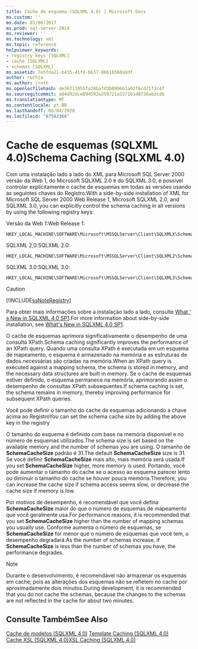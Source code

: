 ```yaml
---
title: Cache de esquema (SQLXML 4,0) | Microsoft Docs
ms.custom: ''
ms.date: 03/06/2017
ms.prod: sql-server-2014
ms.reviewer: ''
ms.technology: xml
ms.topic: reference
helpviewer_keywords:
- registry keys [SQLXML]
- cache [SQLXML]
- schemas [SQLXML]
ms.assetid: 7e5fda21-b435-41fd-b637-8b616560a93f
author: rothja
ms.author: jroth
ms.openlocfilehash: 4e36711955fa28bafd3b0996b1a02f6cd71f3c4f
ms.sourcegitcommit: ad4d92dce894592a259721a1571b1d8736abacdb
ms.translationtype: MT
ms.contentlocale: pt-BR
ms.lasthandoff: 08/04/2020
ms.locfileid: "87582366"
---
```

# <a name="schema-caching-sqlxml-40"></a><span data-ttu-id="1f7b8-102">Cache de esquemas (SQLXML 4.0)</span><span class="sxs-lookup"><span data-stu-id="1f7b8-102">Schema Caching (SQLXML 4.0)</span></span>
  <span data-ttu-id="1f7b8-103">Com uma instalação lado a lado do XML para Microsoft SQL Server 2000 versão da Web 1, do Microsoft SQLXML 2.0 e do SQLXML 3.0, é possível controlar explicitamente o cache de esquemas em todas as versões usando as seguintes chaves do Registro:</span><span class="sxs-lookup"><span data-stu-id="1f7b8-103">With a side-by-side installation of XML for Microsoft SQL Server 2000 Web Release 1, Microsoft SQLXML 2.0, and SQLXML 3.0, you can explicitly control the schema caching in all versions by using the following registry keys:</span></span>  
  
 <span data-ttu-id="1f7b8-104">Versão da Web 1:</span><span class="sxs-lookup"><span data-stu-id="1f7b8-104">Web Release 1:</span></span>  
  
```  
HKEY_LOCAL_MACHINE\SOFTWARE\Microsoft\MSSQLServer\Client\SQLXMLX\SchemaCacheSize  
```  
  
 <span data-ttu-id="1f7b8-105">SQLXML 2,0:</span><span class="sxs-lookup"><span data-stu-id="1f7b8-105">SQLXML 2.0:</span></span>  
  
```  
HKEY_LOCAL_MACHINE\SOFTWARE\Microsoft\MSSQLServer\Client\SQLXML2\SchemaCacheSize  
```  
  
 <span data-ttu-id="1f7b8-106">SQLXML 3.0:</span><span class="sxs-lookup"><span data-stu-id="1f7b8-106">SQLXML 3.0:</span></span>  
  
```  
HKEY_LOCAL_MACHINE\SOFTWARE\Microsoft\MSSQLServer\Client\SQLXML3\SchemaCacheSize  
```  
  
> [!CAUTION]  
>  [!INCLUDE[ssNoteRegistry](../../../includes/ssnoteregistry-md.md)]  
  
 <span data-ttu-id="1f7b8-107">Para obter mais informações sobre a instalação lado a lado, consulte [What ' s New in SQLXML 4,0 SP1](../../sqlxml/what-s-new-in-sqlxml-4-0-sp1.md).</span><span class="sxs-lookup"><span data-stu-id="1f7b8-107">For more information about side-by-side installation, see [What's New in SQLXML 4.0 SP1](../../sqlxml/what-s-new-in-sqlxml-4-0-sp1.md).</span></span>  
  
 <span data-ttu-id="1f7b8-108">O cache de esquemas aprimora significativamente o desempenho de uma consulta XPath.</span><span class="sxs-lookup"><span data-stu-id="1f7b8-108">Schema caching significantly improves the performance of an XPath query.</span></span> <span data-ttu-id="1f7b8-109">Quando uma consulta XPath é executada em um esquema de mapeamento, o esquema é armazenado na memória e as estruturas de dados necessárias são criadas na memória.</span><span class="sxs-lookup"><span data-stu-id="1f7b8-109">When an XPath query is executed against a mapping schema, the schema is stored in memory, and the necessary data structures are built in memory.</span></span> <span data-ttu-id="1f7b8-110">Se o cache de esquemas estiver definido, o esquema permanece na memória, aprimorando assim o desempenho de consultas XPath subsequentes.</span><span class="sxs-lookup"><span data-stu-id="1f7b8-110">If schema caching is set, the schema remains in memory, thereby improving performance for subsequent XPath queries.</span></span>  
  
 <span data-ttu-id="1f7b8-111">Você pode definir o tamanho do cache de esquemas adicionando a chave acima ao Registro</span><span class="sxs-lookup"><span data-stu-id="1f7b8-111">You can set the schema cache size by adding the above key in the registry</span></span>  
  
 <span data-ttu-id="1f7b8-112">O tamanho do esquema é definido com base na memória disponível e no número de esquemas utilizados.</span><span class="sxs-lookup"><span data-stu-id="1f7b8-112">The schema size is set based on the available memory and the number of schemas you are using.</span></span> <span data-ttu-id="1f7b8-113">O tamanho de **SchemaCacheSize** padrão é 31.</span><span class="sxs-lookup"><span data-stu-id="1f7b8-113">The default **SchemaCacheSize** size is 31.</span></span> <span data-ttu-id="1f7b8-114">Se você definir **SchemaCacheSize** mais alto, mais memória será usada.</span><span class="sxs-lookup"><span data-stu-id="1f7b8-114">If you set **SchemaCacheSize** higher, more memory is used.</span></span> <span data-ttu-id="1f7b8-115">Portando, você pode aumentar o tamanho do cache se o acesso ao esquema parecer lento ou diminuir o tamanho do cache se houver pouca memória.</span><span class="sxs-lookup"><span data-stu-id="1f7b8-115">Therefore, you can increase the cache size if schema access seems slow, or decrease the cache size if memory is low.</span></span>  
  
 <span data-ttu-id="1f7b8-116">Por motivos de desempenho, é recomendável que você defina **SchemaCacheSize** maior do que o número de esquemas de mapeamento que você geralmente usa.</span><span class="sxs-lookup"><span data-stu-id="1f7b8-116">For performance reasons, it is recommended that you set **SchemaCacheSize** higher than the number of mapping schemas you usually use.</span></span> <span data-ttu-id="1f7b8-117">Conforme aumenta o número de esquemas, se **SchemaCacheSize** for menor que o número de esquemas que você tem, o desempenho degradará.</span><span class="sxs-lookup"><span data-stu-id="1f7b8-117">As the number of schemas increase, if **SchemaCacheSize** is less than the number of schemas you have, the performance degrades.</span></span>  
  
> [!NOTE]  
>  <span data-ttu-id="1f7b8-118">Durante o desenvolvimento, é recomendável não armazenar os esquemas em cache, pois as alterações dos esquemas não se refletem no cache por aproximadamente dois minutos.</span><span class="sxs-lookup"><span data-stu-id="1f7b8-118">During development, it is recommended that you do not cache the schemas, because the changes to the schemas are not reflected in the cache for about two minutes.</span></span>  
  
## <a name="see-also"></a><span data-ttu-id="1f7b8-119">Consulte Também</span><span class="sxs-lookup"><span data-stu-id="1f7b8-119">See Also</span></span>  
 <span data-ttu-id="1f7b8-120">[Cache de modelos &#40;SQLXML 4,0&#41;](template-caching-sqlxml-4-0.md) </span><span class="sxs-lookup"><span data-stu-id="1f7b8-120">[Template Caching &#40;SQLXML 4.0&#41;](template-caching-sqlxml-4-0.md) </span></span>  
 [<span data-ttu-id="1f7b8-121">Cache XSL &#40;SQLXML 4,0&#41;</span><span class="sxs-lookup"><span data-stu-id="1f7b8-121">XSL Caching &#40;SQLXML 4.0&#41;</span></span>](xsl-caching-sqlxml-4-0.md)  
  
  
